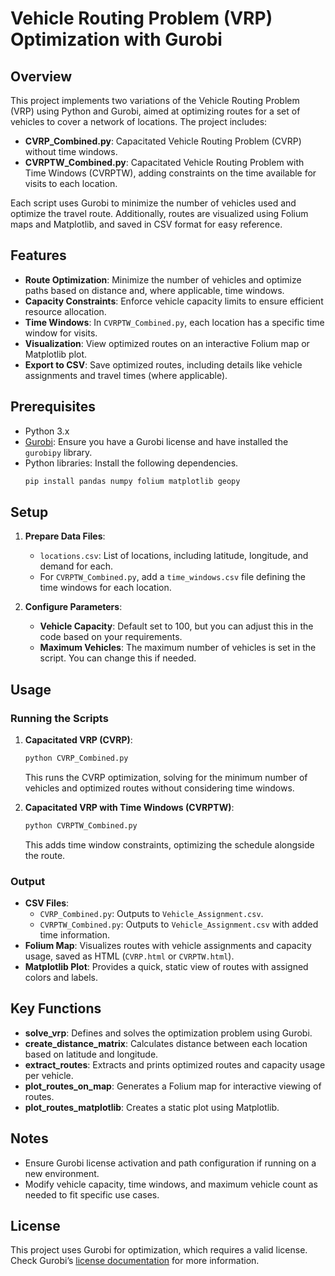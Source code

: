 
# Vehicle Routing Problem (VRP) Optimization with Gurobi

## Overview
This project implements two variations of the Vehicle Routing Problem (VRP) using Python and Gurobi, aimed at optimizing routes for a set of vehicles to cover a network of locations. The project includes:
- **CVRP_Combined.py**: Capacitated Vehicle Routing Problem (CVRP) without time windows.
- **CVRPTW_Combined.py**: Capacitated Vehicle Routing Problem with Time Windows (CVRPTW), adding constraints on the time available for visits to each location.

Each script uses Gurobi to minimize the number of vehicles used and optimize the travel route. Additionally, routes are visualized using Folium maps and Matplotlib, and saved in CSV format for easy reference.

## Features
- **Route Optimization**: Minimize the number of vehicles and optimize paths based on distance and, where applicable, time windows.
- **Capacity Constraints**: Enforce vehicle capacity limits to ensure efficient resource allocation.
- **Time Windows**: In `CVRPTW_Combined.py`, each location has a specific time window for visits.
- **Visualization**: View optimized routes on an interactive Folium map or Matplotlib plot.
- **Export to CSV**: Save optimized routes, including details like vehicle assignments and travel times (where applicable).

## Prerequisites
- Python 3.x
- [Gurobi](https://www.gurobi.com/): Ensure you have a Gurobi license and have installed the `gurobipy` library.
- Python libraries: Install the following dependencies.
  ```bash
  pip install pandas numpy folium matplotlib geopy
  ```

## Setup
1. **Prepare Data Files**:
   - `locations.csv`: List of locations, including latitude, longitude, and demand for each.
   - For `CVRPTW_Combined.py`, add a `time_windows.csv` file defining the time windows for each location.

2. **Configure Parameters**:
   - **Vehicle Capacity**: Default set to 100, but you can adjust this in the code based on your requirements.
   - **Maximum Vehicles**: The maximum number of vehicles is set in the script. You can change this if needed.

## Usage
### Running the Scripts
1. **Capacitated VRP (CVRP)**:
   ```bash
   python CVRP_Combined.py
   ```
   This runs the CVRP optimization, solving for the minimum number of vehicles and optimized routes without considering time windows.

2. **Capacitated VRP with Time Windows (CVRPTW)**:
   ```bash
   python CVRPTW_Combined.py
   ```
   This adds time window constraints, optimizing the schedule alongside the route.

### Output
- **CSV Files**:
  - `CVRP_Combined.py`: Outputs to `Vehicle_Assignment.csv`.
  - `CVRPTW_Combined.py`: Outputs to `Vehicle_Assignment.csv` with added time information.
- **Folium Map**: Visualizes routes with vehicle assignments and capacity usage, saved as HTML (`CVRP.html` or `CVRPTW.html`).
- **Matplotlib Plot**: Provides a quick, static view of routes with assigned colors and labels.

## Key Functions
- **solve_vrp**: Defines and solves the optimization problem using Gurobi.
- **create_distance_matrix**: Calculates distance between each location based on latitude and longitude.
- **extract_routes**: Extracts and prints optimized routes and capacity usage per vehicle.
- **plot_routes_on_map**: Generates a Folium map for interactive viewing of routes.
- **plot_routes_matplotlib**: Creates a static plot using Matplotlib.

## Notes
- Ensure Gurobi license activation and path configuration if running on a new environment.
- Modify vehicle capacity, time windows, and maximum vehicle count as needed to fit specific use cases.

## License
This project uses Gurobi for optimization, which requires a valid license. Check Gurobi’s [license documentation](https://www.gurobi.com/downloads/end-user-license-agreement-eula/) for more information.

